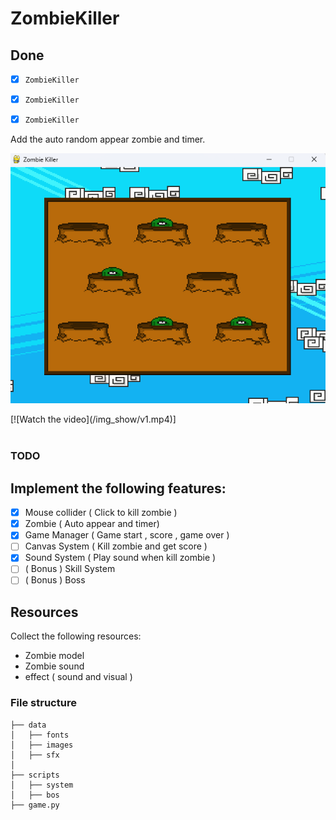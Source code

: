 # ZombieKiller

## Done
- [x] `ZombieKiller`
- [x] `ZombieKiller`
- [x] `ZombieKiller`



Add the auto random appear zombie and timer.
<div>
    <img src="/img_show/1.png" align="center">
</div><br>

<div>
    [![Watch the video](/img_show/v1.mp4)]
  
</div><br>

### TODO

## Implement the following features:
- [x] Mouse collider ( Click to kill zombie )
- [x] Zombie ( Auto appear and timer) 
- [x] Game Manager ( Game start , score , game over )
- [ ] Canvas System ( Kill zombie and get score )
- [x] Sound System ( Play sound when kill zombie )
- [ ] ( Bonus ) Skill System
- [ ] ( Bonus ) Boss

## Resources
Collect the following resources:
- Zombie model 
- Zombie sound
- effect ( sound and visual )

### File structure
```project cotain the following folders and files:
├── data
│   ├── fonts
│   ├── images
│   ├── sfx
│ 
├── scripts
│   ├── system
│   ├── bos
├── game.py
```

